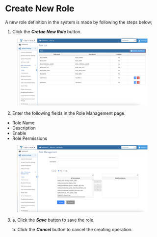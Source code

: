 # Create New Role

A new role definition in the system is made by following the steps below;

1. Click the _**Cretae New Role**_ button.

<figure><img src="../../../../.gitbook/assets/Role Screen Create Button (1).png" alt=""><figcaption></figcaption></figure>

2. Enter the following fields in the Role Management page.

* Role Name
* Description
* Enable
* Role Permissions

<figure><img src="../../../../.gitbook/assets/Role - Create Screen.png" alt=""><figcaption></figcaption></figure>

3.  a. Click the _**Save**_ button to save the role.

    b. Click the _**Cancel**_ button to cancel the creating operation.

